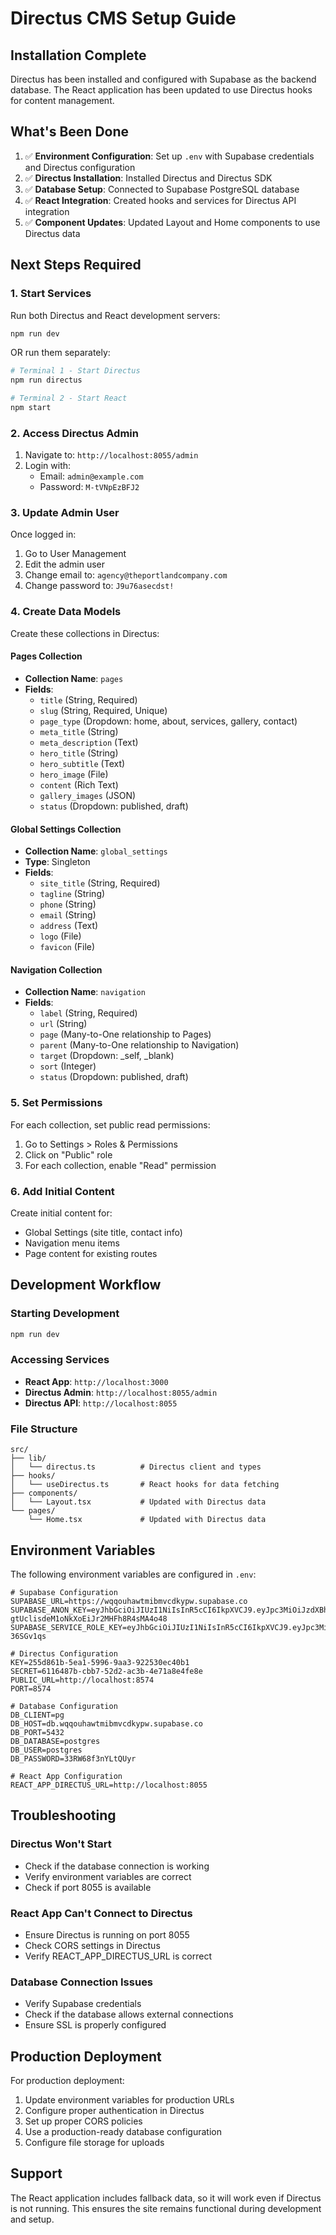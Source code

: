 # Directus CMS Setup Guide

## Installation Complete

Directus has been installed and configured with Supabase as the backend database. The React application has been updated to use Directus hooks for content management.

## What's Been Done

1. ✅ **Environment Configuration**: Set up `.env` with Supabase credentials and Directus configuration
2. ✅ **Directus Installation**: Installed Directus and Directus SDK
3. ✅ **Database Setup**: Connected to Supabase PostgreSQL database
4. ✅ **React Integration**: Created hooks and services for Directus API integration
5. ✅ **Component Updates**: Updated Layout and Home components to use Directus data

## Next Steps Required

### 1. Start Services

Run both Directus and React development servers:

```bash
npm run dev
```

OR run them separately:

```bash
# Terminal 1 - Start Directus
npm run directus

# Terminal 2 - Start React
npm start
```

### 2. Access Directus Admin

1. Navigate to: `http://localhost:8055/admin`
2. Login with:
   - Email: `admin@example.com`
   - Password: `M-tVNpEzBFJ2`

### 3. Update Admin User

Once logged in:
1. Go to User Management
2. Edit the admin user
3. Change email to: `agency@theportlandcompany.com`
4. Change password to: `J9u76asecdst!`

### 4. Create Data Models

Create these collections in Directus:

#### Pages Collection
- **Collection Name**: `pages`
- **Fields**:
  - `title` (String, Required)
  - `slug` (String, Required, Unique)
  - `page_type` (Dropdown: home, about, services, gallery, contact)
  - `meta_title` (String)
  - `meta_description` (Text)
  - `hero_title` (String)
  - `hero_subtitle` (Text)
  - `hero_image` (File)
  - `content` (Rich Text)
  - `gallery_images` (JSON)
  - `status` (Dropdown: published, draft)

#### Global Settings Collection
- **Collection Name**: `global_settings`
- **Type**: Singleton
- **Fields**:
  - `site_title` (String, Required)
  - `tagline` (String)
  - `phone` (String)
  - `email` (String)
  - `address` (Text)
  - `logo` (File)
  - `favicon` (File)

#### Navigation Collection
- **Collection Name**: `navigation`
- **Fields**:
  - `label` (String, Required)
  - `url` (String)
  - `page` (Many-to-One relationship to Pages)
  - `parent` (Many-to-One relationship to Navigation)
  - `target` (Dropdown: _self, _blank)
  - `sort` (Integer)
  - `status` (Dropdown: published, draft)

### 5. Set Permissions

For each collection, set public read permissions:
1. Go to Settings > Roles & Permissions
2. Click on "Public" role
3. For each collection, enable "Read" permission

### 6. Add Initial Content

Create initial content for:
- Global Settings (site title, contact info)
- Navigation menu items
- Page content for existing routes

## Development Workflow

### Starting Development
```bash
npm run dev
```

### Accessing Services
- **React App**: `http://localhost:3000`
- **Directus Admin**: `http://localhost:8055/admin`
- **Directus API**: `http://localhost:8055`

### File Structure
```
src/
├── lib/
│   └── directus.ts          # Directus client and types
├── hooks/
│   └── useDirectus.ts       # React hooks for data fetching
├── components/
│   └── Layout.tsx           # Updated with Directus data
└── pages/
    └── Home.tsx             # Updated with Directus data
```

## Environment Variables

The following environment variables are configured in `.env`:

```
# Supabase Configuration
SUPABASE_URL=https://wqqouhawtmibmvcdkypw.supabase.co
SUPABASE_ANON_KEY=eyJhbGciOiJIUzI1NiIsInR5cCI6IkpXVCJ9.eyJpc3MiOiJzdXBhYmFzZSIsInJlZiI6IndxcW91aGF3dG1pYm12Y2RreXB3Iiwicm9sZSI6ImFub24iLCJpYXQiOjE3NTIyNjcyNzYsImV4cCI6MjA2Nzg0MzI3Nn0._aP2Jbt-gtUclisdeM1oNkXoEiJr2MHFh8R4sMA4o48
SUPABASE_SERVICE_ROLE_KEY=eyJhbGciOiJIUzI1NiIsInR5cCI6IkpXVCJ9.eyJpc3MiOiJzdXBhYmFzZSIsInJlZiI6IndxcW91aGF3dG1pYm12Y2RreXB3Iiwicm9sZSI6InNlcnZpY2Vfcm9sZSIsImlhdCI6MTc1MjI2NzI3NiwiZXhwIjoyMDY3ODQzMjc2fQ.mydTyyKrTc59WfR_n9V80IlYgBttgRqsL2-36SGv1qs

# Directus Configuration
KEY=255d861b-5ea1-5996-9aa3-922530ec40b1
SECRET=6116487b-cbb7-52d2-ac3b-4e71a8e4fe8e
PUBLIC_URL=http://localhost:8574
PORT=8574

# Database Configuration
DB_CLIENT=pg
DB_HOST=db.wqqouhawtmibmvcdkypw.supabase.co
DB_PORT=5432
DB_DATABASE=postgres
DB_USER=postgres
DB_PASSWORD=33RW68f3nYLtQUyr

# React App Configuration
REACT_APP_DIRECTUS_URL=http://localhost:8055
```

## Troubleshooting

### Directus Won't Start
- Check if the database connection is working
- Verify environment variables are correct
- Check if port 8055 is available

### React App Can't Connect to Directus
- Ensure Directus is running on port 8055
- Check CORS settings in Directus
- Verify REACT_APP_DIRECTUS_URL is correct

### Database Connection Issues
- Verify Supabase credentials
- Check if the database allows external connections
- Ensure SSL is properly configured

## Production Deployment

For production deployment:
1. Update environment variables for production URLs
2. Configure proper authentication in Directus
3. Set up proper CORS policies
4. Use a production-ready database configuration
5. Configure file storage for uploads

## Support

The React application includes fallback data, so it will work even if Directus is not running. This ensures the site remains functional during development and setup.